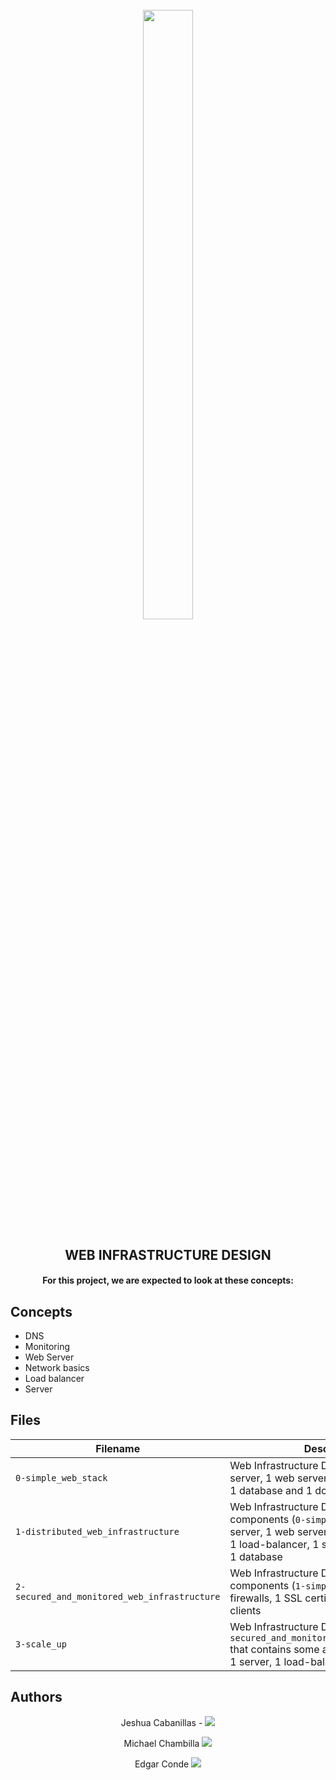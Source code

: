 <h1 align="center" >
<br>
    <img src="https://assets.website-files.com/6105315644a26f77912a1ada/610540e8b4cd6969794fe673_Holberton_School_logo-04-04.svg" height="50%" width="40%">
</h1>

<h2 align="center">
    WEB INFRASTRUCTURE DESIGN
</h2>

<h4 align="center">
    For this project, we are expected to look at these concepts:
</h4>


## Concepts
* DNS
* Monitoring
* Web Server
* Network basics
* Load balancer
* Server

## Files

| Filename | Description |
| -------- | ----------- |
| `0-simple_web_stack` | Web Infrastructure Design. This contains: 1 server, 1 web server, 1 application server, 1 database and 1 domain name |
| `1-distributed_web_infrastructure` | Web Infrastructure Design, add components (`0-simple_web_stack`): 1 server, 1 web server, 1 application server, 1 load-balancer, 1 set of application files, 1 database |
| `2-secured_and_monitored_web_infrastructure` | Web Infrastructure Design, add components (`1-simple_web_stack`) : 3 firewalls, 1 SSL certificate, 3 monitoring clients |
| `3-scale_up` | Web Infrastructure Design, based on `2-secured_and_monitored_web_infrastructure` that contains some additional components: 1 server, 1 load-balancer |

## Authors
<p align="center">
Jeshua Cabanillas - 
<a href="https://github.com/josh-94">
        <img src="https://img.shields.io/badge/Jeshua-mainPage-blue">
</a>
</p>

<p align="center">
Michael Chambilla
<a href="https://github.com/Mcfreestyle">
        <img src="https://img.shields.io/badge/Michael-mainPage-blue">
</a>
</p>

<p align="center">
Edgar Conde
<a href="https://github.com/EdgaWill">
        <img src="https://img.shields.io/badge/Edgar-mainPage-blue">
</a>
</p>
